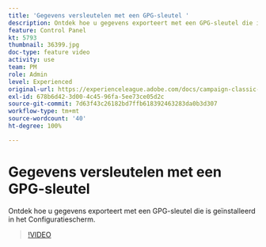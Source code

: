 ```yaml
---
title: 'Gegevens versleutelen met een GPG-sleutel '
description: Ontdek hoe u gegevens exporteert met een GPG-sleutel die is geïnstalleerd in het Configuratiescherm.
feature: Control Panel
kt: 5793
thumbnail: 36399.jpg
doc-type: feature video
activity: use
team: PM
role: Admin
level: Experienced
original-url: https://experienceleague.adobe.com/docs/campaign-classic-learn/tutorials/administrating/control-panel-acc/gpg-key-management/using-a-gpg-key-to-encrypt-data.html
exl-id: 678b6d42-3d00-4c45-96fa-5ee73ce05d2c
source-git-commit: 7d63f43c26182bd7ffb618392463283da0b3d307
workflow-type: tm+mt
source-wordcount: '40'
ht-degree: 100%

---
```


# Gegevens versleutelen met een GPG-sleutel

Ontdek hoe u gegevens exporteert met een GPG-sleutel die is geïnstalleerd in het Configuratiescherm.

>[!VIDEO](https://video.tv.adobe.com/v/36399?quality=12)
